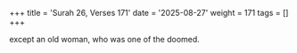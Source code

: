 +++
title = 'Surah 26, Verses 171'
date = '2025-08-27'
weight = 171
tags = []
+++

except an old woman, who was one of the doomed.